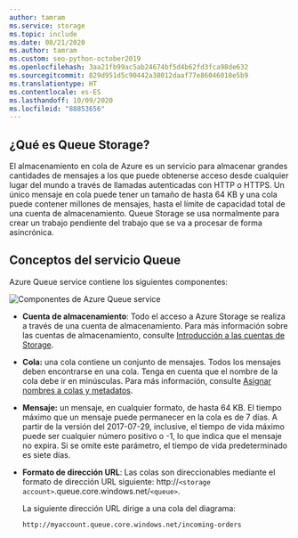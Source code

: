 ```yaml
---
author: tamram
ms.service: storage
ms.topic: include
ms.date: 08/21/2020
ms.author: tamram
ms.custom: seo-python-october2019
ms.openlocfilehash: 3aa21fb99ac5ab24674bf5d4b62fd3fca98de632
ms.sourcegitcommit: 829d951d5c90442a38012daaf77e86046018e5b9
ms.translationtype: HT
ms.contentlocale: es-ES
ms.lasthandoff: 10/09/2020
ms.locfileid: "88853656"
---
```

## <a name="what-is-queue-storage"></a>¿Qué es Queue Storage?

El almacenamiento en cola de Azure es un servicio para almacenar grandes cantidades de mensajes a los que puede obtenerse acceso desde cualquier lugar del mundo a través de llamadas autenticadas con HTTP o HTTPS. Un único mensaje en cola puede tener un tamaño de hasta 64 KB y una cola puede contener millones de mensajes, hasta el límite de capacidad total de una cuenta de almacenamiento. Queue Storage se usa normalmente para crear un trabajo pendiente del trabajo que se va a procesar de forma asincrónica.

## <a name="queue-service-concepts"></a>Conceptos del servicio Queue

Azure Queue service contiene los siguientes componentes:

![Componentes de Azure Queue service](./media/storage-queue-concepts-include/azure-queue-service-components.png)

* **Cuenta de almacenamiento**: Todo el acceso a Azure Storage se realiza a través de una cuenta de almacenamiento. Para más información sobre las cuentas de almacenamiento, consulte [Introducción a las cuentas de Storage](../articles/storage/common/storage-account-overview.md).
* **Cola:** una cola contiene un conjunto de mensajes. Todos los mensajes deben encontrarse en una cola. Tenga en cuenta que el nombre de la cola debe ir en minúsculas. Para más información, consulte [Asignar nombres a colas y metadatos](https://msdn.microsoft.com/library/azure/dd179349.aspx).
* **Mensaje:** un mensaje, en cualquier formato, de hasta 64 KB. El tiempo máximo que un mensaje puede permanecer en la cola es de 7 días. A partir de la versión del 2017-07-29, inclusive, el tiempo de vida máximo puede ser cualquier número positivo o -1, lo que indica que el mensaje no expira. Si se omite este parámetro, el tiempo de vida predeterminado es siete días.
* **Formato de dirección URL**: Las colas son direccionables mediante el formato de dirección URL siguiente: http://`<storage account>`.queue.core.windows.net/`<queue>`.

    La siguiente dirección URL dirige a una cola del diagrama:

    `http://myaccount.queue.core.windows.net/incoming-orders`
